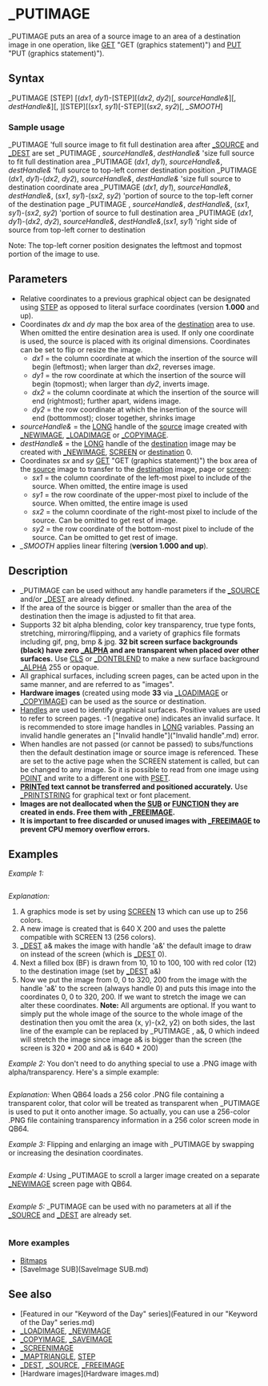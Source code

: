 # _PUTIMAGE

_PUTIMAGE puts an area of a source image to an area of a destination image in one operation, like [GET](GET.md) "GET (graphics statement)") and [PUT](PUT.md) "PUT (graphics statement)").

  

## Syntax

_PUTIMAGE [STEP] [(*dx1*, *dy1*)-[STEP][(*dx2*, *dy2*)[, *sourceHandle&*][, *destHandle&*][, ][STEP][(*sx1*, *sy1*)[-STEP][(*sx2*, *sy2*)[, *_SMOOTH*]
### Sample usage

_PUTIMAGE 'full source image to fit full destination area after [_SOURCE](_SOURCE.md) and [_DEST](_DEST.md) are set
_PUTIMAGE , *sourceHandle&*, *destHandle&* 'size full source to fit full destination area
_PUTIMAGE (*dx1*, *dy1*), *sourceHandle&*, *destHandle&* 'full source to top-left corner destination position
_PUTIMAGE (*dx1*, *dy1*)-(*dx2*, *dy2*), *sourceHandle&*, *destHandle&* 'size full source to destination coordinate area
_PUTIMAGE (*dx1*, *dy1*), *sourceHandle&*, *destHandle&*, (*sx1*, *sy1*)-(*sx2*, *sy2*) 'portion of source to the top-left corner of the destination page
_PUTIMAGE , *sourceHandle&*, *destHandle&*, (*sx1*, *sy1*)-(*sx2*, *sy2*) 'portion of source to full destination area
_PUTIMAGE (*dx1*, *dy1*)-(*dx2*, *dy2*), *sourceHandle&*, *destHandle&*,(*sx1*, *sy1*) 'right side of source from top-left corner to destination
  

Note: The top-left corner position designates the leftmost and topmost portion of the image to use.
  

## Parameters

* Relative coordinates to a previous graphical object can be designated using [STEP](STEP.md) as opposed to literal surface coordinates (version **1.000** and up).
* Coordinates *dx* and *dy* map the box area of the [destination](destination.md) area to use. When omitted the entire desination area is used. If only one coordinate is used, the source is placed with its original dimensions. Coordinates can be set to flip or resize the image.
	+ *dx1* = the column coordinate at which the insertion of the source will begin (leftmost); when larger than *dx2*, reverses image.
	+ *dy1* = the row coordinate at which the insertion of the source will begin (topmost); when larger than *dy2*, inverts image.
	+ *dx2* = the column coordinate at which the insertion of the source will end (rightmost); further apart, widens image.
	+ *dy2* = the row coordinate at which the insertion of the source will end (bottommost); closer together, shrinks image
* *sourceHandle&* = the [LONG](LONG.md) handle of the [source](source.md) image created with [_NEWIMAGE](_NEWIMAGE.md), [_LOADIMAGE](_LOADIMAGE.md) or [_COPYIMAGE](_COPYIMAGE.md).
* *destHandle&* = the [LONG](LONG.md) handle of the [destination](destination.md) image may be created with [_NEWIMAGE](_NEWIMAGE.md), [SCREEN](SCREEN.md) or [destination](destination.md) 0.
* Coordinates *sx* and *sy* [GET](GET.md) "GET (graphics statement)") the box area of the [source](source.md) image to transfer to the [destination](destination.md) image, page or [screen](screen.md):
	+ *sx1* = the column coordinate of the left-most pixel to include of the source. When omitted, the entire image is used
	+ *sy1* = the row coordinate of the upper-most pixel to include of the source. When omitted, the entire image is used
	+ *sx2* = the column coordinate of the right-most pixel to include of the source. Can be omitted to get rest of image.
	+ *sy2* = the row coordinate of the bottom-most pixel to include of the source. Can be omitted to get rest of image.
* *_SMOOTH* applies linear filtering (**version 1.000 and up**).

  

## Description

* _PUTIMAGE can be used without any handle parameters if the [_SOURCE](_SOURCE.md) and/or [_DEST](_DEST.md) are already defined.
* If the area of the source is bigger or smaller than the area of the destination then the image is adjusted to fit that area.
* Supports 32 bit alpha blending, color key transparency, true type fonts, stretching, mirroring/flipping, and a variety of graphics file formats including gif, png, bmp & jpg. **32 bit screen surface backgrounds (black) have zero [_ALPHA](_ALPHA.md) and are transparent when placed over other surfaces.** Use [CLS](CLS.md) or [_DONTBLEND](_DONTBLEND.md) to make a new surface background [_ALPHA](_ALPHA.md) 255 or opaque.
* All graphical surfaces, including screen pages, can be acted upon in the same manner, and are referred to as "images".
* **Hardware images** (created using mode **33** via [_LOADIMAGE](_LOADIMAGE.md) or [_COPYIMAGE](_COPYIMAGE.md)) can be used as the source or destination.
* [Handles](Handles.md) are used to identify graphical surfaces. Positive values are used to refer to screen pages. -1 (negative one) indicates an invalid surface. It is recommended to store image handles in [LONG](LONG.md) variables. Passing an invalid handle generates an ["Invalid handle"]("Invalid handle".md) error.
* When handles are not passed (or cannot be passed) to subs/functions then the default destination image or source image is referenced. These are set to the active page when the SCREEN statement is called, but can be changed to any image. So it is possible to read from one image using [POINT](POINT.md) and write to a different one with [PSET](PSET.md).
* **[PRINTed](PRINTed.md) text cannot be transferred and positioned accurately.** Use [_PRINTSTRING](_PRINTSTRING.md) for graphical text or font placement.
* **Images are not deallocated when the [SUB](SUB.md) or [FUNCTION](FUNCTION.md) they are created in ends. Free them with [_FREEIMAGE](_FREEIMAGE.md).**
* **It is important to free discarded or unused images with [_FREEIMAGE](_FREEIMAGE.md) to prevent CPU memory overflow errors.**

  

## Examples

*Example 1:*

```  [SCREEN](SCREEN.md) 13  a& = [_NEWIMAGE](_NEWIMAGE.md)(640, 200, 13) ' creates a 640 * 200 image with the [LONG](LONG.md) handle a&  [_DEST](_DEST.md) a& ' makes image a& the default drawing output.  [LINE](LINE.md) (10, 10)-(100, 100), 12, BF ' draws a filled box (BF) into destination  _PUTIMAGE (0, 0)-(320, 200), a&, 0, (0, 0)-(320, 200)  
```

*Explanation:*
1) A graphics mode is set by using [SCREEN](SCREEN.md) 13 which can use up to 256 colors.
2) A new image is created that is 640 X 200 and uses the palette compatible with SCREEN 13 (256 colors).
3) [_DEST](_DEST.md) a& makes the image with handle 'a&' the default image to draw on instead of the screen (which is [_DEST](_DEST.md) 0).
4) Next a filled box (BF) is drawn from 10, 10 to 100, 100 with red color (12) to the destination image (set by [_DEST](_DEST.md) a&)
5) Now we put the image from 0, 0 to 320, 200 from the image with the handle 'a&' to the screen (always handle 0) and puts this image into the coordinates 0, 0 to 320, 200. If we want to stretch the image we can alter these coordinates.
**Note:** All arguments are optional. If you want to simply put the whole image of the source to the whole image of the destination then you omit the area (x, y)-(x2, y2) on both sides, the last line of the example can be replaced by _PUTIMAGE , a&, 0 which indeed will stretch the image since image a& is bigger than the screen (the screen is 320 * 200 and a& is 640 * 200)
  

*Example 2:* You don't need to do anything special to use a .PNG image with alpha/transparency. Here's a simple example:

``` [SCREEN](SCREEN.md) [_NEWIMAGE](_NEWIMAGE.md)(640, 480, 32) [CLS](CLS.md) , [_RGB](_RGB.md)(0, 255, 0) i = [_LOADIMAGE](_LOADIMAGE.md)(**"QB64.PNG"**) 'any 32 bit image (ie. with alpha channel) _PUTIMAGE (0, 0), i ' places image at upper left corner of window w/o stretching it   
```

*Explanation:* When QB64 loads a 256 color .PNG file containing a transparent color, that color will be treated as transparent when _PUTIMAGE is used to put it onto another image. So actually, you can use a 256-color .PNG file containing transparency information in a 256 color screen mode in QB64.
  

*Example 3:* Flipping and enlarging an image with _PUTIMAGE by swapping or increasing the desination coordinates.

``` [DEFLNG](DEFLNG.md) A-Z dest_handle = [_NEWIMAGE](_NEWIMAGE.md)(640, 480, 32) [SCREEN](SCREEN.md) dest_handle  '32 bit Screen 12 dimensions source_handle = [_LOADIMAGE](_LOADIMAGE.md)(**"QB64.PNG"**, 32) 'any 32 bit image (ie. with alpha channel) dx1 = 0: dy1 = 0 dx2 = [_WIDTH](_WIDTH.md) "WIDTH (function)")(source_handle) - 1: dy2 = [_HEIGHT](_HEIGHT.md)(source_handle) - 1 'image dimensions - 1 [LOCATE](LOCATE.md) 29, 33: [PRINT](PRINT.md) "Press any Key!"; 'normal image coordinate values based on the dimensions of the image: _PUTIMAGE (dx1, dy1)-(dx2, dy2), source_handle, dest_handle [LOCATE](LOCATE.md) 20, 34: [PRINT](PRINT.md) "Normal layout" [LOCATE](LOCATE.md) 24, 10: [PRINT](PRINT.md) "_PUTIMAGE (dx1, dy1)-(dx2, dy2), source_handle, dest_handle" K$ = [INPUT$](INPUT$.md)(1) 'to flip the image on the x axis, swap the dx coordinate values: _PUTIMAGE (dx2, dy1)-(dx1, dy2), source_handle, dest_handle [LOCATE](LOCATE.md) 20, 34: [PRINT](PRINT.md) "Flip by X axis" [LOCATE](LOCATE.md) 24, 10: [PRINT](PRINT.md) "_PUTIMAGE (dx2, dy1)-(dx1, dy2), source_handle, dest_handle" K$ = [INPUT$](INPUT$.md)(1) 'to flip image on y axis, swap the dy coordinate values: _PUTIMAGE (dx1, dy2)-(dx2, dy1), source_handle, dest_handle [LOCATE](LOCATE.md) 20, 34: [PRINT](PRINT.md) "Flip by Y axis" [LOCATE](LOCATE.md) 24, 10: [PRINT](PRINT.md) "_PUTIMAGE (dx1, dy2)-(dx2, dy1), source_handle, dest_handle " K$ = [INPUT$](INPUT$.md)(1) 'to flip both, swap both the dx and dy coordinate values: _PUTIMAGE (dx2, dy2)-(dx1, dy1), source_handle, dest_handle [LOCATE](LOCATE.md) 20, 34: [PRINT](PRINT.md) "Flip on both axis" [LOCATE](LOCATE.md) 24, 10: [PRINT](PRINT.md) "_PUTIMAGE (dx2, dy2)-(dx1, dy1), source_handle, dest_handle" K$ = [INPUT$](INPUT$.md)(1) 'to enlarge, double the second set of values plus any offset of the first coordinates: _PUTIMAGE (dx1, dy1)-((2 * dx2) + dx1, (2 * dy2) + dy1), source_handle, dest_handle [LOCATE](LOCATE.md) 20, 34: [PRINT](PRINT.md) "Double image size" [LOCATE](LOCATE.md) 24, 2: [PRINT](PRINT.md) "_PUTIMAGE (dx1, dy1)-((2 * dx2) + dx1, (2 * dy2) + dy1), s_handle, d_handle [END](END.md)  
```

  

*Example 4:* Using _PUTIMAGE to scroll a larger image created on a separate [_NEWIMAGE](_NEWIMAGE.md) screen page with QB64.

``` [RANDOMIZE](RANDOMIZE.md) [TIMER](TIMER.md) "TIMER (function)") ws& = [_NEWIMAGE](_NEWIMAGE.md)(2560, 1440, 32) 'large image page s& = [_NEWIMAGE](_NEWIMAGE.md)(1280, 720, 32)' program screen  [_DEST](_DEST.md) ws& 'create large image of random filled circles [FOR](FOR.md) i = 1 [TO](TO.md) 50     x = [RND](RND.md)(1) * 2560     y = [RND](RND.md)(1) * 1440     clr& = [_RGB32](_RGB32.md)([RND](RND.md)(1) * 255, [RND](RND.md)(1) * 255, [RND](RND.md)(1) * 255)     [CIRCLE](CIRCLE.md) (x, y), [RND](RND.md)(1) * 300, clr&     [PAINT](PAINT.md) (x, y), clr& [NEXT](NEXT.md) [PRINT](PRINT.md) "This is a demo of some screen scrolling.   Use the number pad keys to scroll.  4 goes left, 6 goes right.  8 up, 2 down. ESC key will close this program." x = 0: y = 0 [SCREEN](SCREEN.md) s&  DO     [CLS](CLS.md)     _PUTIMAGE (0, 0), ws&, 0, (x, y)-(x + 1279, y + 719)     a$ = [INKEY$](INKEY$.md)     [SELECT CASE](SELECT CASE.md) a$         [CASE](CASE.md) "4": x = x - 10: [IF](IF.md) x < 0 [THEN](THEN.md) x = 0         [CASE](CASE.md) "6": x = x + 10: [IF](IF.md) x > 1280 [THEN](THEN.md) x = 1280         [CASE](CASE.md) "8": y = y - 10: [IF](IF.md) y < 0 [THEN](THEN.md) y = 0         [CASE](CASE.md) "2": y = y + 10: [IF](IF.md) y > 720 [THEN](THEN.md) y = 720         [CASE](CASE.md) [CHR$](CHR$.md)(32): [SYSTEM](SYSTEM.md)     [END SELECT](END SELECT.md)     [_DISPLAY](_DISPLAY.md) [LOOP](LOOP.md)  
```

  

*Example 5:* _PUTIMAGE can be used with no parameters at all if the [_SOURCE](_SOURCE.md) and [_DEST](_DEST.md) are already set.

``` [SCREEN](SCREEN.md) 13 h& = [_NEWIMAGE](_NEWIMAGE.md)(640, 480, 256) [_DEST](_DEST.md) h& [_PRINTSTRING](_PRINTSTRING.md) (10, 10), "This _PUTIMAGE used no parameters!" [_SOURCE](_SOURCE.md) h& [_DEST](_DEST.md) 0 _PUTIMAGE [END](END.md)  
```

### More examples

* [Bitmaps](Bitmaps.md)
* [SaveImage SUB](SaveImage SUB.md)

  

## See also

* [Featured in our "Keyword of the Day" series](Featured in our "Keyword of the Day" series.md)
* [_LOADIMAGE](_LOADIMAGE.md), [_NEWIMAGE](_NEWIMAGE.md)
* [_COPYIMAGE](_COPYIMAGE.md), [_SAVEIMAGE](_SAVEIMAGE.md)
* [_SCREENIMAGE](_SCREENIMAGE.md)
* [_MAPTRIANGLE](_MAPTRIANGLE.md), [STEP](STEP.md)
* [_DEST](_DEST.md), [_SOURCE](_SOURCE.md), [_FREEIMAGE](_FREEIMAGE.md)
* [Hardware images](Hardware images.md)

  
